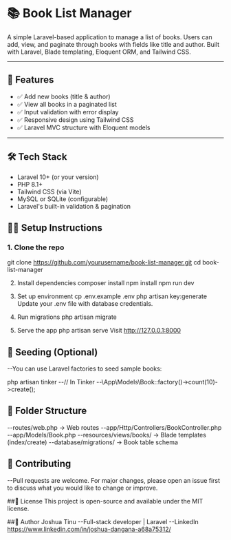 # 📚 Book List Manager

A simple Laravel-based application to manage a list of books. Users can add, view, and paginate through books with fields like title and author. Built with Laravel, Blade templating, Eloquent ORM, and Tailwind CSS.

---

## 🚀 Features

- ✅ Add new books (title & author)
- ✅ View all books in a paginated list
- ✅ Input validation with error display
- ✅ Responsive design using Tailwind CSS
- ✅ Laravel MVC structure with Eloquent models

---

## 🛠️ Tech Stack

- Laravel 10+ (or your version)
- PHP 8.1+
- Tailwind CSS (via Vite)
- MySQL or SQLite (configurable)
- Laravel's built-in validation & pagination


## 🧑‍💻 Setup Instructions

### 1. Clone the repo
git clone https://github.com/yourusername/book-list-manager.git
cd book-list-manager

2. Install dependencies
composer install
npm install
npm run dev

4. Set up environment
cp .env.example .env
php artisan key:generate
Update your .env file with database credentials.

5. Run migrations
php artisan migrate

7. Serve the app
php artisan serve
Visit http://127.0.0.1:8000

## 🧪 Seeding (Optional)
--You can use Laravel factories to seed sample books:

php artisan tinker
--// In Tinker
--\App\Models\Book::factory()->count(10)->create();

## 📁 Folder Structure
--routes/web.php              → Web routes
--app/Http/Controllers/BookController.php
--app/Models/Book.php
--resources/views/books/      → Blade templates (index/create)
--database/migrations/        → Book table schema

## 🙌 Contributing
--Pull requests are welcome. For major changes, please open an issue first to discuss what you would like to change or improve.

##📄 License
This project is open-source and available under the MIT license.

##👤 Author
Joshua Tinu
--Full-stack developer | Laravel
--LinkedIn https://www.linkedin.com/in/joshua-dangana-a68a75312/
